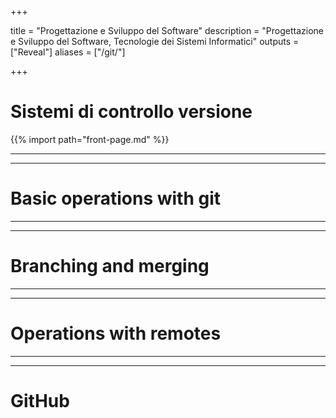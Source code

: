 
+++

title = "Progettazione e Sviluppo del Software"
description = "Progettazione e Sviluppo del Software, Tecnologie dei Sistemi Informatici"
outputs = ["Reveal"]
aliases = ["/git/"]

+++

# Sistemi di controllo versione

{{% import path="front-page.md" %}}

<!-- write-here "shared-slides/git/dvcs-concepts.md" -->

<!-- end-write -->

---

<!-- write-here "shared-slides/git/intro.md" -->

<!-- end-write -->

---

# Basic operations with git

---

<!-- write-here "shared-slides/git/basics-no-branching.md" -->

<!-- end-write -->

---

# Branching and merging

---

<!-- write-here "shared-slides/git/branching-merging.md" -->

<!-- end-write -->

---

# Operations with remotes

---

<!-- write-here "shared-slides/git/remote-operations.md" -->

<!-- end-write -->

---

# GitHub
